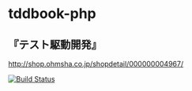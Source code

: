 # tddbook-php
## 『テスト駆動開発』
http://shop.ohmsha.co.jp/shopdetail/000000004967/

[![Build Status](https://travis-ci.org/tabatak/tddbook-php.svg?branch=master)](https://travis-ci.org/tabatak/tddbook-php)